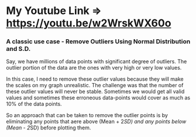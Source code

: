 # My Youtube Link => https://youtu.be/w2WrskWX60o

### A classic use case - Remove Outliers Using Normal Distribution and S.D.

Say, we have millions of data points with significant degree of outliers. The outlier portion of the data are the ones with very high or very low values.

In this case, I need to remove these outlier values because they will make the scales on my graph unrealistic. The challenge was that the number of these outlier values will never be stable. Sometimes we would get all valid values and sometimes these erroneous data-points would cover as much as 10% of the data points.

So an approach that can be taken to remove the outlier points is by eliminating any points that aere above (Mean + 2*SD) and any points below (Mean - 2*SD) before plotting them.